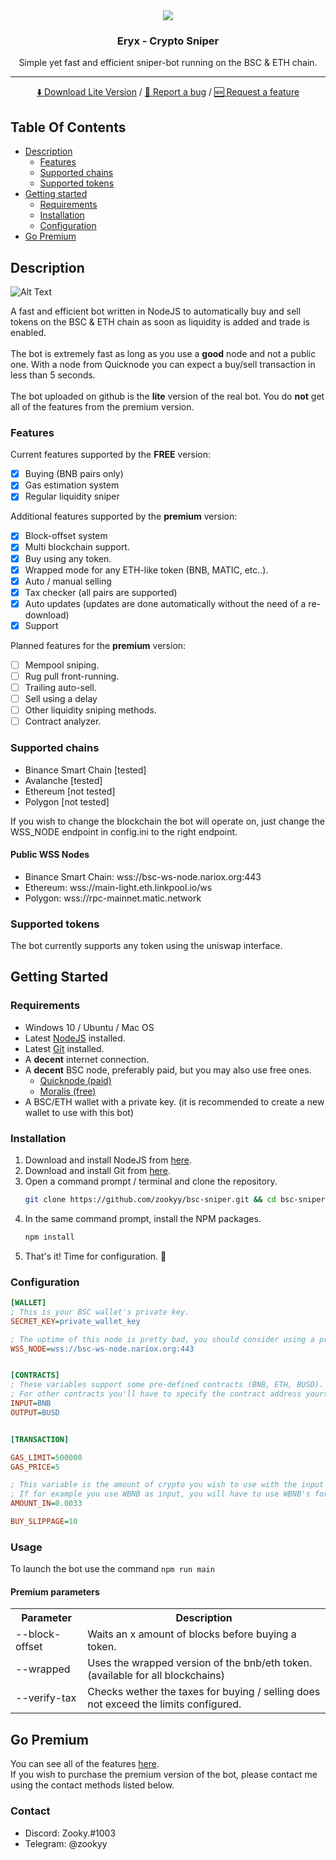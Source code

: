<div align="center">
    <img src="https://i.imgur.com/mF3T0jn.png">
    <h3 align="center">Eryx - Crypto Sniper</h3>
    <p align="center">
        Simple yet fast and efficient sniper-bot running on the BSC & ETH chain.
        <hr>
        <a href="#getting-started">⬇️ Download Lite Version</a>
        /
        <a href="https://github.com/zookyy/bsc-sniper/issues">🐞 Report a bug</a>
        /
        <a href="https://github.com/zookyy/bsc-sniper/issues">🆕 Request a feature</a>
    </p>
</div>

## Table Of Contents

<ul>
    <li>
		<a href="#description">Description</a>
		<ul>
			<li><a href="#features">Features</a></li>
			<li><a href="#supported-chains">Supported chains</a></li>
			<li><a href="#supported-tokens">Supported tokens</a></li>
		</ul>
	</li>
    <li>
        <a href="#getting-started">Getting started</a>
        <ul>
            <li><a href="#requirements">Requirements</a></li>
            <li><a href="#installation">Installation</a></li>
            <li><a href="#configuration">Configuration</a></li>
        </ul>
    </li>
	<li><a href="#go-premium">Go Premium</a></li>
</ul>


## Description
![Alt Text](https://i.imgur.com/N2STawe.gif)

A fast and efficient bot written in NodeJS to automatically buy and sell tokens on the BSC & ETH chain as soon as liquidity is added and trade is enabled.
<br><br>
The bot is extremely fast as long as you use a **good** node and not a public one. With a node from Quicknode you can expect a buy/sell transaction in less than 5 seconds.
<br><br>
The bot uploaded on github is the **lite** version of the real bot. 
You do **not** get all of the features from the premium version.

### Features

Current features supported by the **FREE** version:

- [x] Buying (BNB pairs only)
- [x] Gas estimation system
- [x] Regular liquidity sniper

Additional features supported by the **premium** version:
- [x] Block-offset system
- [x] Multi blockchain support.
- [x] Buy using any token. 
- [x] Wrapped mode for any ETH-like token (BNB, MATIC, etc..). 
- [x] Auto / manual selling
- [x] Tax checker (all pairs are supported)
- [x] Auto updates (updates are done automatically without the need of a re-download)
- [x] Support

Planned features for the **premium** version:
- [ ] Mempool sniping.
- [ ] Rug pull front-running.
- [ ] Trailing auto-sell.
- [ ] Sell using a delay
- [ ] Other liquidity sniping methods.
- [ ] Contract analyzer.

### Supported chains
- Binance Smart Chain [tested]
- Avalanche [tested]
- Ethereum [not tested]
- Polygon [not tested]

If you wish to change the blockchain the bot will operate on, just change the WSS_NODE endpoint in config.ini to the right endpoint.

#### Public WSS Nodes
- Binance Smart Chain: wss://bsc-ws-node.nariox.org:443
- Ethereum: wss://main-light.eth.linkpool.io/ws
- Polygon: wss://rpc-mainnet.matic.network

### Supported tokens
The bot currently supports any token using the uniswap interface.

## Getting Started
### Requirements
<ul>
    <li>Windows 10 / Ubuntu / Mac OS</li>
	<li>Latest <a href="https://nodejs.org/en/download/">NodeJS</a> installed.</li>
	<li>Latest <a href="https://git-scm.com/downloads">Git</a> installed.</li>
	<li>A <b>decent</b> internet connection.</li>
	<li>
		A <b>decent</b> BSC node, preferably paid, but you may also use free ones.
		<ul>
			<li><a href="https://www.quicknode.com/">Quicknode (paid)</a></li>
			<li><a href="https://www.moralis.io/">Moralis (free)</a></li>
		</ul>
	</li>
	<li>A BSC/ETH wallet with a private key. (it is recommended to create a new wallet to use with this bot)</li>
</ul>

### Installation

1. Download and install NodeJS from <a href="https://nodejs.org/en/download/">here</a>.
2. Download and install Git from <a href="https://git-scm.com/downloads">here</a>.
3. Open a command prompt / terminal and clone the repository.
	```sh
	git clone https://github.com/zookyy/bsc-sniper.git && cd bsc-sniper
	```
4. In the same command prompt, install the NPM packages.
	```sh
	npm install
	```
5. That's it! Time for configuration. 🎉

### Configuration

```ini
[WALLET]
; This is your BSC wallet's private key.
SECRET_KEY=private_wallet_key

; The uptime of this node is pretty bad, you should consider using a private node.
WSS_NODE=wss://bsc-ws-node.nariox.org:443


[CONTRACTS]
; These variables support some pre-defined contracts (BNB, ETH, BUSD). 
; For other contracts you'll have to specify the contract address yourself.
INPUT=BNB
OUTPUT=BUSD


[TRANSACTION]

GAS_LIMIT=500000
GAS_PRICE=5

; This variable is the amount of crypto you wish to use with the input contract.
; If for example you use WBNB as input, you will have to use WBNB's format.
AMOUNT_IN=0.0033

BUY_SLIPPAGE=10
```

### Usage
To launch the bot use the command ```npm run main```

#### Premium parameters
<table>
  <tr>
    <th>Parameter</th>
    <th>Description</th>
  </tr>
  <tr>
    <td>--block-offset</td>
    <td>Waits an x amount of blocks before buying a token.</td>
  </tr>
  <tr>
    <td>--wrapped</td>
    <td>Uses the wrapped version of the bnb/eth token. (available for all blockchains)</td>
  </tr>
  <tr>
    <td>--verify-tax</td>
    <td>Checks wether the taxes for buying / selling does not exceed the limits configured.</td>
  </tr>
</table>

## Go Premium

<p>
	You can see all of the features <a href="#features">here</a>.<br>
	If you wish to purchase the premium version of the bot, please contact me using the contact methods listed below.
</p>

### Contact
<ul>
	<li>Discord: Zooky.#1003</li>
	<li>Telegram: @zookyy</li>
</ul>
